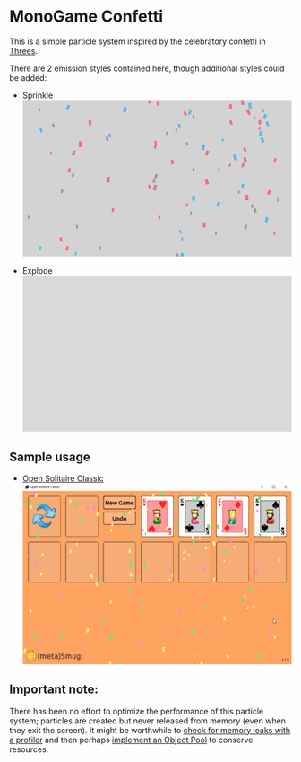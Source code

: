# MonoGame Confetti

This is a simple particle system inspired by the celebratory confetti in [Threes](http://asherv.com/threes/).

There are 2 emission styles contained here, though additional styles could be added:

- Sprinkle
![Sprinkle](/demo-animations/sprinkle.gif)

- Explode
![Explode](/demo-animations/explode.gif)

## Sample usage

- [Open Solitaire Classic](https://github.com/SoundGoddess/OpenSolitaire)
![Open Solitaire Classic](/demo-animations/in-open-solitaire-classic.gif)

## Important note:
There has been no effort to optimize the performance of this particle system;
particles are created but never released from memory (even when they exit the screen).
It might be worthwhile to
[check for memory leaks with a profiler](http://stackoverflow.com/questions/13473761/perfmon-counters-to-check-memory-leak)
and then perhaps [implement an Object Pool](http://gameprogrammingpatterns.com/object-pool.html) to conserve resources.
